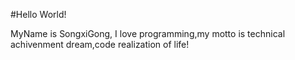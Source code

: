 #Hello World!

MyName is SongxiGong, I love programming,my motto is technical achivenment dream,code realization of life!


